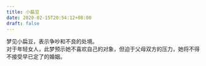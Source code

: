 ```yaml
---
title: 小扁豆
date: 2020-02-15T20:54:12+08:00
draft: false
---
```


梦见小扁豆，表示争吵和不良的处境。<br>
对于年轻女人，此梦预示她不喜欢自己的对象，但迫于父母双方的压力，她将不得不接受早已定了的婚姻。<br>
